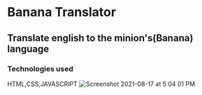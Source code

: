 # Banana Translator
## Translate  english to the minion's(Banana) language

### Technologies used
HTML,CSS,JAVASCRIPT
![Screenshot 2021-08-17 at 5 04 01 PM](https://user-images.githubusercontent.com/86908853/129720664-06409e6f-f821-47ff-8a36-e6ab535713c7.png)
